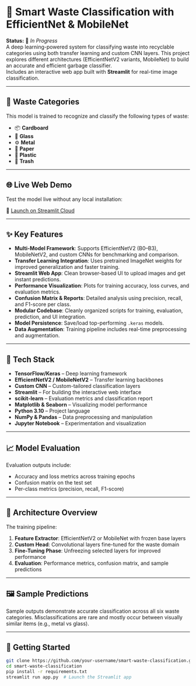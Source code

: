 # 🧠 Smart Waste Classification with EfficientNet & MobileNet

**Status:** 🚧 *In Progress*  
A deep learning-powered system for classifying waste into recyclable categories using both transfer learning and custom CNN layers. This project explores different architectures (EfficientNetV2 variants, MobileNet) to build an accurate and efficient garbage classifier.  
Includes an interactive web app built with **Streamlit** for real-time image classification.

---

## 🧾 Waste Categories
This model is trained to recognize and classify the following types of waste:

- 📦 **Cardboard**
- 🧪 **Glass**
- ⚙️ **Metal**
- 📄 **Paper**
- 🧴 **Plastic**
- 🚮 **Trash**

---

## 🌐 Live Web Demo
Test the model live without any local installation:

🔗 [Launch on Streamlit Cloud](#)

---

## ✨ Key Features

- **Multi-Model Framework**: Supports EfficientNetV2 (B0–B3), MobileNetV2, and custom CNNs for benchmarking and comparison.
- **Transfer Learning Integration**: Uses pretrained ImageNet weights for improved generalization and faster training.
- **Streamlit Web App**: Clean browser-based UI to upload images and get instant predictions.
- **Performance Visualization**: Plots for training accuracy, loss curves, and evaluation metrics.
- **Confusion Matrix & Reports**: Detailed analysis using precision, recall, and F1-score per class.
- **Modular Codebase**: Cleanly organized scripts for training, evaluation, prediction, and UI integration.
- **Model Persistence**: Save/load top-performing `.keras` models.
- **Data Augmentation**: Training pipeline includes real-time preprocessing and augmentation.

---

## 🧰 Tech Stack

- **TensorFlow/Keras** – Deep learning framework
- **EfficientNetV2 / MobileNetV2** – Transfer learning backbones
- **Custom CNN** – Custom-tailored classification layers
- **Streamlit** – For building the interactive web interface
- **scikit-learn** – Evaluation metrics and classification report
- **Matplotlib & Seaborn** – Visualizing model performance
- **Python 3.10** – Project language
- **NumPy & Pandas** – Data preprocessing and manipulation
- **Jupyter Notebook** – Experimentation and visualization

---

## 📈 Model Evaluation

Evaluation outputs include:

- Accuracy and loss metrics across training epochs
- Confusion matrix on the test set
- Per-class metrics (precision, recall, F1-score)

---

## 🧩 Architecture Overview

The training pipeline:

1. **Feature Extractor**: EfficientNetV2 or MobileNet with frozen base layers
2. **Custom Head**: Convolutional layers fine-tuned for the waste domain
3. **Fine-Tuning Phase**: Unfreezing selected layers for improved performance
4. **Evaluation**: Performance metrics, confusion matrix, and sample predictions

---

## 🖼 Sample Predictions

Sample outputs demonstrate accurate classification across all six waste categories. Misclassifications are rare and mostly occur between visually similar items (e.g., metal vs glass).

---

## 🧪 Getting Started

```bash
git clone https://github.com/your-username/smart-waste-classification.git
cd smart-waste-classification
pip install -r requirements.txt
streamlit run app.py  # Launch the Streamlit app
